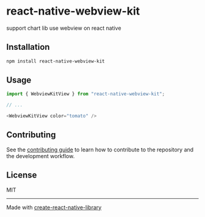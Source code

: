 # react-native-webview-kit

support chart lib use webview on react native

## Installation

```sh
npm install react-native-webview-kit
```

## Usage

```js
import { WebviewKitView } from "react-native-webview-kit";

// ...

<WebviewKitView color="tomato" />
```

## Contributing

See the [contributing guide](CONTRIBUTING.md) to learn how to contribute to the repository and the development workflow.

## License

MIT

---

Made with [create-react-native-library](https://github.com/callstack/react-native-builder-bob)
